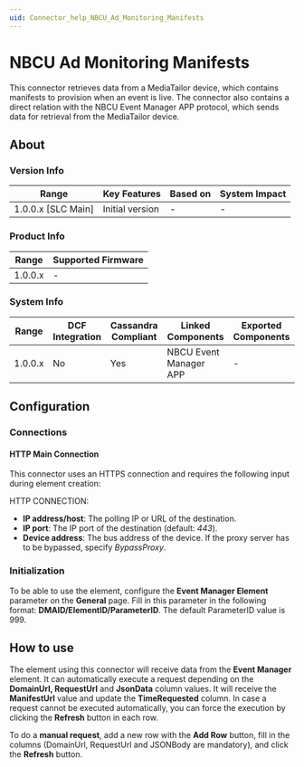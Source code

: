 ```yaml
---
uid: Connector_help_NBCU_Ad_Monitoring_Manifests
---
```


# NBCU Ad Monitoring Manifests

This connector retrieves data from a MediaTailor device, which contains manifests to provision when an event is live. The connector also contains a direct relation with the NBCU Event Manager APP protocol, which sends data for retrieval from the MediaTailor device.

## About

### Version Info

| **Range**            | **Key Features** | **Based on** | **System Impact** |
|----------------------|------------------|--------------|-------------------|
| 1.0.0.x \[SLC Main\] | Initial version  | \-           | \-                |

### Product Info

| **Range** | **Supported Firmware** |
|-----------|------------------------|
| 1.0.0.x   | \-                     |

### System Info

| **Range** | **DCF Integration** | **Cassandra Compliant** | **Linked Components**  | **Exported Components** |
|-----------|---------------------|-------------------------|------------------------|-------------------------|
| 1.0.0.x   | No                  | Yes                     | NBCU Event Manager APP | \-                      |

## Configuration

### Connections

#### HTTP Main Connection

This connector uses an HTTPS connection and requires the following input during element creation:

HTTP CONNECTION:

- **IP address/host**: The polling IP or URL of the destination.
- **IP port**: The IP port of the destination (default: *443*).
- **Device address**: The bus address of the device. If the proxy server has to be bypassed, specify *BypassProxy*.

### Initialization

To be able to use the element, configure the **Event Manager Element** parameter on the **General** page. Fill in this parameter in the following format: **DMAID/ElementID/ParameterID**. The default ParameterID value is 999.

## How to use

The element using this connector will receive data from the **Event Manager** element. It can automatically execute a request depending on the **DomainUrl, RequestUrl** and **JsonData** column values. It will receive the **ManifestUrl** value and update the **TimeRequested** column. In case a request cannot be executed automatically, you can force the execution by clicking the **Refresh** button in each row.

To do a **manual request**, add a new row with the **Add Row** button, fill in the columns (DomainUrl, RequestUrl and JSONBody are mandatory), and click the **Refresh** button.
